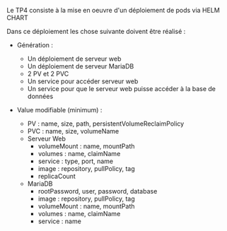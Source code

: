 Le TP4 consiste à la mise en oeuvre d'un déploiement de pods via HELM CHART

Dans ce déploiement les chose suivante doivent être réalisé : 
  - Génération :
    - Un déploiement de serveur web
    - Un déploiement de serveur MariaDB
    - 2 PV et 2 PVC
    - Un service pour accéder serveur web
    - Un service pour que le serveur web puisse accéder à la base de données
  
  - Value modifiable (minimum) :
    - PV : name, size, path, persistentVolumeReclaimPolicy
    - PVC : name, size, volumeName
    - Serveur Web
        - volumeMount : name, mountPath
        - volumes : name, claimName
        - service : type, port, name
        - image : repository, pullPolicy, tag
        - replicaCount
    - MariaDB
        - rootPassword, user, password, database
        - image : repository, pullPolicy, tag
        - volumeMount : name, mountPath
        - volumes : name, claimName
        - service : name

  
